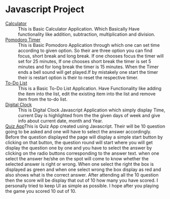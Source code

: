 <h1>Javascript Project</h1>

<dl>
  <dt><a href="https://pawargithub.github.io/javascript-multi-project-repo/Day_1_Calculator">Calculator</a></dt>
  <dd>This is Basic Calculator Application. Which Basically Have functionality like addition, subtraction, multiplication and division.</dd>
  <dt><a href="https://pawargithub.github.io/javascript-multi-project-repo/Day_2_Pomodoro_countdown">Pomodoro Timer</a></dt>
  <dd>This is Basic Pomodoro Application through which one can set time according to given option. So their are three option you can find focus, short break and long break. If one chooses focus the timer will set for 25 minutes, If one chooses short break the timer is set 5 minutes and for long break the timer is 15 minutes. When the Timer ends a bell sound will get played.If 
 by mistakely one start the timer their is restart option is their to reset the respective timer.</dd>
  <dt><a href="https://pawargithub.github.io/javascript-multi-project-repo/Day_3_To-Do_List">To-Do List</a></dt>
  <dd>This is a Basic To-Do List Application. Have Functionality like adding the item into the list, edit the existing item into the list and remove item from the to-do list.</dd>
  <dt><a href="Dhttps://pawargithub.github.io/javascript-multi-project-repo/ay_4_Digital_clock">Digital Clock</a></dt>
  <dd>This is Digital Clock Javascript Application which simply display Time, current Day is highlighted from the the given days of week and give info about current date, month and Year.
</dd>
  <dt><a href="Dhttps://pawargithub.github.io/javascript-multi-project-repo/Day_5_Quiz_App">Quiz App</a></d
  <dd>This is Quiz App created using Javascript. Their will be 10 question going to be asked and one will have to select the answer accordingly. Before the question displayed the page will display a simple start button by clicking on that button, the question round will start where you will get display the question one by one and you have to select the answer by clicking on the radio buttons corresponding to the answer text. when one select the answer he/she on the spot will come to know whether the selected answer is right or wrong. When one select the right the box is displayed as green and when one select wrong the box display as red and also shows what is the correct answer. After attending all the 10 question then the score will be display that out of 10 how many you have scored. I personally tried to keep UI as simple as possible. I hope after you playing the game you scored 10 out of 10.</dd>
</dl>
